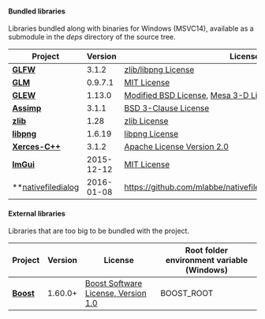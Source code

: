 #### Bundled libraries
Libraries bundled along with binaries for Windows (MSVC14), available as a submodule in the *deps* directory of the source tree.

| Project                                                          | Version      | License                                                                                                                                                                            |
| ---------------------------------------------------------------- | ------------ | ---------------------------------------------------------------------------------------------------------------------------------------------------------------------------------- |
| **[GLFW](http://www.glfw.org)**                                  | 3.1.2        | [zlib/libpng License](http://www.glfw.org/license.html)                                                                                                                            |
| **[GLM](http://glm.g-truc.net/0.9.5/index.html)**                | 0.9.7.1      | [MIT License](http://glm.g-truc.net/copying.txt)                                                                                                                                   |
| **[GLEW](http://glew.sourceforge.net)**                          | 1.13.0       | [Modified BSD License](http://glew.sourceforge.net/glew.txt), [Mesa 3-D License](http://glew.sourceforge.net/mesa.txt), [Khronos License](http://glew.sourceforge.net/khronos.txt) |
| **[Assimp](http://assimp.sourceforge.net)**                      | 3.1.1        | [BSD 3-Clause License](http://assimp.sourceforge.net/main_license.html)                                                                                                            |
| **[zlib](http://www.zlib.net)**                                  | 1.28         | [zlib License](http://www.zlib.net/zlib_license.html)                                                                                                                              |
| **[libpng](http://www.libpng.org/pub/png/libpng.html)**          | 1.6.19       | [libpng License](http://www.libpng.org/pub/png/src/libpng-LICENSE.txt)                                                                                                             |
| **[Xerces-C++](https://xerces.apache.org/xerces-c)**             | 3.1.2        | [Apache License Version 2.0](https://www.apache.org/licenses/LICENSE-2.0)                                                                                                          |
| **[ImGui](https://github.com/ocornut/imgui)**                    | 2015-12-12   | [MIT License](https://github.com/ocornut/imgui/blob/de3a154f3801de22c8e0bd2aeabf663a70c05972/LICENSE)                                                                              |
| **[nativefiledialog](https://github.com/mlabbe/nativefiledialog) | 2016-01-08   | https://github.com/mlabbe/nativefiledialog/blob/master/LICENSE                                                                                                                     |

#### External libraries
Libraries that are too big to be bundled with the project.

| Project                                                    | Version     | License                                                                     | Root folder environment variable (Windows) |
| ---------------------------------------------------------- | ----------- | --------------------------------------------------------------------------- | ------------------------------------------ |
| **[Boost](http://www.boost.org)**                          | 1.60.0+     | [Boost Software License, Version 1.0](http://www.boost.org/LICENSE_1_0.txt) | BOOST_ROOT                                 |
